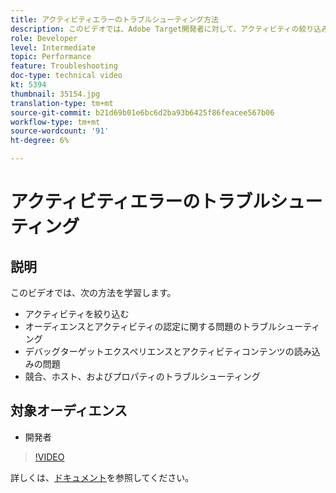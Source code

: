 ```yaml
---
title: アクティビティエラーのトラブルシューティング方法
description: このビデオでは、Adobe Target開発者に対して、アクティビティの絞り込み、オーディエンスとアクティビティの認定に関する問題のトラブルシューティング、ターゲットエクスペリエンスとアクティビティコンテンツの読み込みのデバッグ、競合、ホスト、プロパティのトラブルシューティングを行う方法を示します。
role: Developer
level: Intermediate
topic: Performance
feature: Troubleshooting
doc-type: technical video
kt: 5394
thumbnail: 35154.jpg
translation-type: tm+mt
source-git-commit: b21d69b01e6bc6d2ba93b6425f86feacee567b06
workflow-type: tm+mt
source-wordcount: '91'
ht-degree: 6%

---
```



# アクティビティエラーのトラブルシューティング

## 説明

このビデオでは、次の方法を学習します。

* アクティビティを絞り込む
* オーディエンスとアクティビティの認定に関する問題のトラブルシューティング
* デバッグターゲットエクスペリエンスとアクティビティコンテンツの読み込みの問題
* 競合、ホスト、およびプロパティのトラブルシューティング

## 対象オーディエンス

* 開発者

>[!VIDEO](https://video.tv.adobe.com/v/35154/?quality=12)

詳しくは、[ドキュメント](https://docs.adobe.com/content/help/en/target/using/troubleshoot/troubleshooting-target.html)を参照してください。
